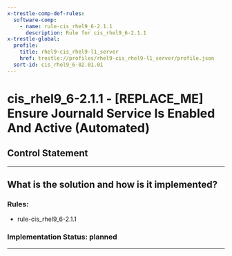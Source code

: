 ```yaml
---
x-trestle-comp-def-rules:
  software-comp:
    - name: rule-cis_rhel9_6-2.1.1
      description: Rule for cis_rhel9_6-2.1.1
x-trestle-global:
  profile:
    title: rhel9-cis_rhel9-l1_server
    href: trestle://profiles/rhel9-cis_rhel9-l1_server/profile.json
  sort-id: cis_rhel9_6-02.01.01
---
```


# cis_rhel9_6-2.1.1 - \[REPLACE_ME\] Ensure Journald Service Is Enabled And Active (Automated)

## Control Statement

______________________________________________________________________

## What is the solution and how is it implemented?

<!-- For implementation status enter one of: implemented, partial, planned, alternative, not-applicable -->

<!-- Note that the list of rules under ### Rules: is read-only and changes will not be captured after assembly to JSON -->

<!-- Add control implementation description here for control: cis_rhel9_6-2.1.1 -->

### Rules:

  - rule-cis_rhel9_6-2.1.1

### Implementation Status: planned

______________________________________________________________________
